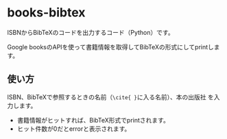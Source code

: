 # books-bibtex
ISBNからBibTeXのコードを出力するコード（Python）です。

Google booksのAPIを使って書籍情報を取得してBibTeXの形式にしてprintします。 

## 使い方
ISBN、BibTeXで参照するときの名前（`\cite{ }`に入る名前）、本の出版社
を入力します。

- 書籍情報がヒットすれば、BibTeX形式でprintされます。
- ヒット件数が0だとerrorと表示されます。
